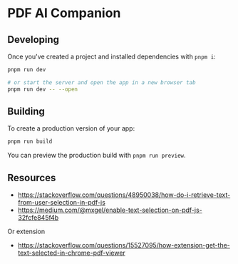 # PDF AI Companion

## Developing

Once you've created a project and installed dependencies with `pnpm i`:

```bash
pnpm run dev

# or start the server and open the app in a new browser tab
pnpm run dev -- --open
```

## Building

To create a production version of your app:

```bash
pnpm run build
```

You can preview the production build with `pnpm run preview`.


## Resources

- https://stackoverflow.com/questions/48950038/how-do-i-retrieve-text-from-user-selection-in-pdf-js
- https://medium.com/@mxgel/enable-text-selection-on-pdf-js-32fcfe845f4b

Or extension
- https://stackoverflow.com/questions/15527095/how-extension-get-the-text-selected-in-chrome-pdf-viewer